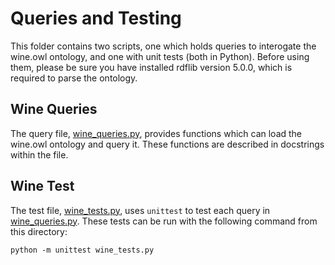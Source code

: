 # Queries and Testing

This folder contains two scripts, one which holds queries to interogate the wine.owl ontology, and one with unit tests (both in Python). Before using them, please be sure you have installed rdflib version 5.0.0, which is required to parse the ontology.

## Wine Queries
The query file, [wine_queries.py](wine_queries.py), provides functions which can load the wine.owl ontology and query it. These functions are described in docstrings within the file.

## Wine Test
The test file, [wine_tests.py](wine_tests.py), uses `unittest` to test each query in [wine_queries.py](wine_queries.py). These tests can be run with the following command from this directory:

```
python -m unittest wine_tests.py
```
